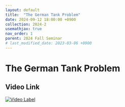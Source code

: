 ```yaml
---
layout: default
title:  "The German Tank Problem"
date: 2024-09-12 18:00:00 +0900
collection: 2024-2
usemathjax: true
nav_order: 1
parent: 2024 Fall Seminar
# last_modified_date: 2023-03-06 +0900
---
```

# The German Tank Problem
<!-- ## <center> Abstract </center>
Francis Guthrie claimed in 1852 the four color problem. We
proof two essential lemmas and then solve six color problem. We expand
the proof of six color problem into five, four color problem. Kempe
published this proof in 1879. However the flaw was discovered in 1890
by Heawood. Although flawed, Kempe’s idea was used as one of a basic
tool. -->
## Video Link

[![Video Label](https://img.youtube.com/watch?v=cu9QIO633M4.jpg)](https://www.youtube.com/watch?v=cu9QIO633M4)

<!-- ## PDF Download -->

<!-- <a target='_blank' href='../2024-1/2024-1_download/crime.pdf'>What is Counting? PDF</a> -->